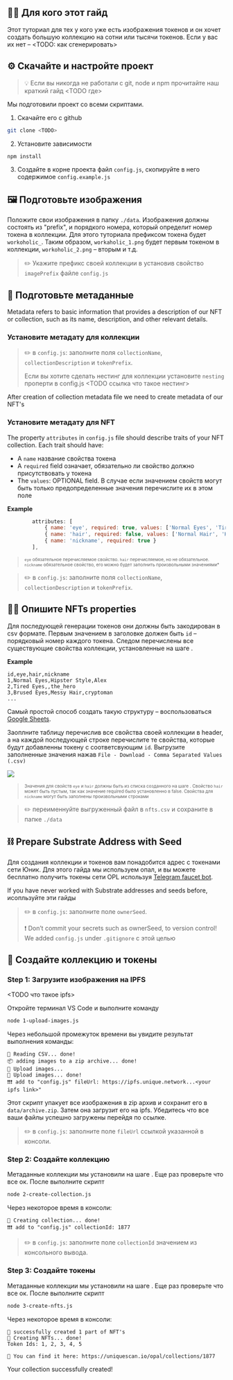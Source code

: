 ## 👩‍🎓 Для кого этот гайд

Этот туториал для тех у кого уже есть изображения токенов и он хочет создать большую коллекцию на сотни или тысячи токенов. Если у вас их нет – <TODO: как сгенерировать>

## ⚙️ Скачайте и настройте проект

> 💡 Если вы никогда не работали с git, node и npm прочитайте наш краткий гайд <TODO где>

Мы подготовили проект со всеми скриптами. 

1. Скачайте его с github
```sh
git clone <TODO>
```

2. Установите зависимости

```sh
npm install
```

3. Создайте в корне проекта файл `config.js`, скопируйте в него содержимое `config.example.js`

## 🖼 Подготовьте изображения
Положите свои изображения в папку `./data`. Изображения должны состоять из "prefix", и порядкого номера, который определит номер токена в коллекции. Для этого туториала префиксом токена будет `workoholic_`. Таким образом, `workaholic_1.png` будет первым токеном в коллекции, `workoholic_2.png`  – вторым и т.д.

> ✏️ Укажите префикс своей коллекции в установив свойство `imagePrefix` файле `config.js`  

## 📇 Подготовьте метаданные

Metadata refers to basic information that provides a description of our NFT or collection, such as its name, description, and other relevant details.

### Установите метадату для коллекции 

> ✏️ в `config.js`: заполните поля `collectionName`, `collectionDescription` и `tokenPrefix`.
>
> Если вы хотите сделать нестинг для коллекции установите `nesting` проперти в config.js <TODO ссылка что такое нестинг>



After creation of collection metadata file we need to create metadata of our NFT's

### Установите метадату для NFT 

The property `attributes` in `config.js` file should describe traits of your NFT collection. Each trait should have:

  * A `name` название свойства токена
  * A `required` field означает, обязательно ли свойство должно присутствовать у токена
  * The `values`: OPTIONAL field. В случае если значением свойств могут быть только предопределенные значения перечислите их в этом поле

**Example**
```js
        attributes: [
            { name: 'eye', required: true, values: ['Normal Eyes', 'Tired Eyes', 'Brused Eyes'] },
            { name: 'hair', required: false, values: ['Normal Hair', 'Hipster Style', 'Messy Hair', 'Overdue for Haircut', 'Bald Patches'] },
            { name: 'nickname', required: true }
        ],
```
> <font size=1> `eye` обязательное перечисляемое свойство. `hair` перечисляемое, но не обязательное. `nickname` обязательное свойство, его можно будет заполнить произвольными значениями* </font>

> ✏️ в `config.js`: заполните поля `collectionName`, `collectionDescription` и `tokenPrefix`.

## 👨‍🎨 Опишите NFTs properties

Для последующей генерации токенов они должны быть закодирован в csv формате. Первым значением в заголовке должен быть `id` – порядковый номер каждого токена. Следом перечислены все существующие свойства коллекции, установленные на шаге <TODO>.

**Example**
```csv
id,eye,hair,nickname
1,Normal Eyes,Hipster Style,Alex
2,Tired Eyes,,the_hero
3,Brused Eyes,Messy Hair,cryptoman
...
```

Самый простой способ создать такую структуру – воспользоваться [Google Sheets](https://docs.google.com/spreadsheets/d/1712bCiuCKYJOXsN9rIGW_QKJbMt312mw-2WQlSpXMzE/edit#gid=1148781766).

Заоплните таблицу перечислив все свойства своей коллекции в header, а на каждой последующей строке перечислите те свойства, которые будут добавленны токену с соответсвующим `id`. Выгрузите заполненные значения нажав `File - Download - Comma Separated Values (.csv)`


<image src="./docs/sheets.png"></image>

> <font size=1> Значения для свойств `eye` и `hair` должны быть из списка созданного на шаге <TODO>. Свойство `hair` может быть пустым, так как значение required было установленно в false. Свойства для `nickname` могут быть заполнены произвольными строками </font>

> ✏️ переименнуйте выгруженный файл в `nfts.csv` и сохраните в папке `./data`


## ⛓ Prepare Substrate Address with Seed

Для создания коллекции и токенов вам понадобится адрес с токенами сети Юник. Для этого гайда мы используем опал, и вы можете бесплатно получить токены сети OPL используя [Telegram faucet bot](https://t.me/unique2faucet_opal_bot).

If you have never worked with Substrate addresses and seeds before, исопльзуйте эти гайды <TODO>

> ✏️ в `config.js`: заполните поле `ownerSeed`. 
> 
> ❗️ Don’t commit your secrets such as ownerSeed, to version control! We added `config.js` under `.gitignore` с этой целью

## 💎 Создайте коллекцию и токены

### Step 1: Загрузите изображения на IPFS

<TODO что такое ipfs>

Откройте терминал VS Code и выполните команду

```sh
node 1-upload-images.js
```

Через небольшой промежуток времени вы увидите результат выполнения команды:

```
📖 Reading CSV... done!
📦 adding images to a zip archive... done!
🚀 Upload images...
🚀 Upload images... done!
❗️❗️❗️ add to "config.js" fileUrl: https://ipfs.unique.network...<your ipfs link>"
```

Этот скрипт упакует все изображения в zip архив и сохранит его в `data/archive.zip`. Затем она загрузит его на ipfs. Убедитесь что все ваши файлы успешно загружены перейдя по ссылке.

> ✏️ в `config.js`: заполните поле `fileUrl` ссылкой указанной в консоли. 

### Step 2: Создайте коллекцию

Метаданные коллекции мы установили на шаге <TODO>. Еще раз проверьте что все ок. После выполните скрипт

```sh
node 2-create-collection.js
```

Через некоторое время в консоли:

```
🚀 Creating collection... done!
❗️❗️❗️ add to "config.js" collectionId: 1877
```

> ✏️ в `config.js`: заполните поле `collectionId` значением из консольного вывода. 

### Step 3: Создайте токены

Метаданные коллекции мы установили на шаге <TODO>. Еще раз проверьте что все ок. После выполните скрипт

```sh
node 3-create-nfts.js
```

Через некоторое время в консоли:

```
🚚 successfully created 1 part of NFT's
🚀 Creating NFTs... done!
Token Ids: 1, 2, 3, 4, 5

🔗 You can find it here: https://uniquescan.io/opal/collections/1877
```

Your collection successfully created!